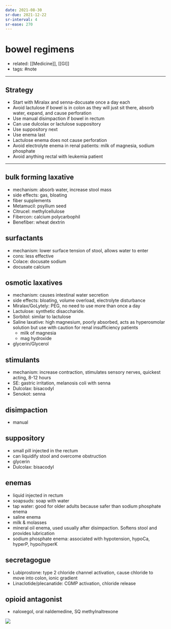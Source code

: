 ```yaml
---
date: 2021-08-30
sr-due: 2021-12-22
sr-interval: 4
sr-ease: 270
---
```


# bowel regimens

- related: [[Medicine]], [[GI]]
- tags: #note
---

## Strategy

- Start with Miralax and senna-docusate once a day each
- Avoid lactulose if bowel is in colon as they will just sit there, absorb water, expand, and cause perforation
- Use manual disimpaction if bowel in rectum
- Can use dulcolax or lactulose suppository
- Use suppository next
- Use enema last
- Lactulose enema does not cause perforation
- Avoid electrolyte enema in renal patients: milk of magnesia, sodium phosphate
- Avoid anything rectal with leukemia patient
---

## bulk forming laxative

- mechanism: absorb water, increase stool mass
- side effects: gas, bloating
- fiber supplements
- Metamucil: psyllium seed
- Citrucel: methylcellulose
- Fibercon: calcium polycarbophil
- Benefiber: wheat dextrin

## surfactants

- mechanism: lower surface tension of stool, allows water to enter
- cons: less effective
- Colace: docusate sodium
- docusate calcium

## osmotic laxatives

- mechanism: causes intestinal water secretion
- side effects: bloating, volume overload, electrolyte disturbance
- Miralax/GoLytely: PEG, no need to use more than once a day
- Lactulose: synthetic disaccharide.
- Sorbitol: similar to lactulose
- Saline laxative: high magnesium, poorly absorbed, acts as hyperosmolar solution but use with caution for renal insufficiency patients
	- milk of magnesia
	- mag hydroxide
- glycerin/Glycerol

## stimulants

- mechanism: increase contraction, stimulates sensory nerves, quickest acting, 8-12 hours
- SE: gastric irritation, melanosis coli with senna
- Dulcolax: bisacodyl
- Senokot: senna

## disimpaction

- manual

## suppository

- small pill injected in the rectum
- can liquidify stool and overcome obstruction
- glycerin
- Dulcolax: bisacodyl

## enemas

- liquid injected in rectum
- soapsuds: soap with water
- tap water: good for older adults because safer than sodium phosphate enema
- saline enema
- milk & molasses
- mineral oil enema, used usually after disimpaction. Softens stool and provides lubrication
- sodium phosphate enema: associated with hypotension, hypoCa, hyperP, hypo/hyperK

## secretagogue

- Lubiprostone: type 2 chloride channel activation, cause chloride to move into colon, ionic gradient
- Linaclotide/plecanatide: CGMP activation, chloride release

## opioid antagonist

- naloxegol, oral naldemedine, SQ methylnaltrexone

![](https://photos.thisispiggy.com/file/wikiFiles/20210412083132.png)
